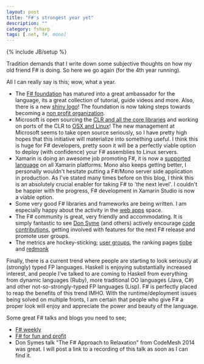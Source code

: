 ```yaml
---
layout: post
title: "F#'s strongest year yet"
description: ""
category: fsharp
tags: [.net, f#, mono]
---
```

{% include JB/setup %}

Tradition demands that I write down some subjective thoughts on how my old friend F# is doing. So here we go again (for the 4th year running).

All I can really say is this; wow, what a year.

* The [F# foundation](http://fsharp.org) has matured into a great ambassador for the language, its a great collection of tutorial, guide videos and more. Also, there is a new [shiny logo](https://twitter.com/ReedCopsey/status/517471434759630850)! The foundation is now taking steps towards becoming a [non profit organization](http://www.gofundme.com/fsharp).
* Microsoft is open sourcing the [CLR and all the core libraries](http://news.microsoft.com/2014/11/12/microsoft-takes-net-open-source-and-cross-platform-adds-new-development-capabilities-with-visual-studio-2015-net-2015-and-visual-studio-online/) and working on ports of the CLR to [OSX and Linux](http://www.theregister.co.uk/2014/11/12/microsoft_to_open_source_dot_net/)! The new management at Microsoft seems to take open source seriously, so I have pretty high hopes that this initiative will materialize into something useful. I think this is huge for F# developers, pretty soon it will be a perfectly viable option to deploy (with confidence) your F# assemblies to Linux servers.
* Xamarin is doing an awesome job promoting F#, it is now a [supported language](http://developer.xamarin.com/guides/cross-platform/fsharp/fsharp_support_overview/) on all Xamarin platforms. Mono also keeps getting better, I personally wouldn't hesitate putting a F#/Mono server side application in production. As I've stated many times before on this blog, I think this is an absolutely crucial enabler for taking F# to 'the next level'. I couldn't be happier with the progress, F# development in Xamarin Studio is now a viable option.
* Some very good F# libraries and frameworks are being written. I am especially happy about the activity in the [web apps](http://fsharp.org/guides/web/) space.
* The F# community is great, very friendly and accommodating. It is simply fantastic to see [Don Syme](https://twitter.com/dsyme) (and others) actively encourage [code contributions](http://visualfsharp.codeplex.com), getting involved with features for the next F# release and promote user groups.
* The metrics are hockey-sticking; [user groups](http://c4fsharp.net/groups.html), the ranking pages [tiobe](http://www.tiobe.com/index.php/content/paperinfo/tpci/index.html) and [redmonk](http://redmonk.com/sogrady/2014/06/13/language-rankings-6-14/)

Finally, there is a current trend where people are starting to look seriously at (strongly) typed FP languages. Haskell is enjoying substantially increased interest, and people I've talked to are coming to Haskell from everything from dynamic languages (Ruby), more traditional OO languages (Java, C#) and other not-so-strongly-typed FP languages (Lisp). F# is perfectly placed to reap the benefits of this trend IMHO. With the runtime/deployment issues being solved on multiple fronts, I am certain that people who give F# a proper look will enjoy and appreciate the power and beauty of the language.

Some great F# talks and blogs you need to see;

* [F# weekly](http://sergeytihon.wordpress.com/category/f-weekly/)
* [F# for fun and profit](http://fsharpforfunandprofit.com/site-contents/)
* Don Symes talk "The F# Approach to Relaxation" from CodeMesh 2014 was great. I will post a link to a recording of this talk as soon as I can find it.
